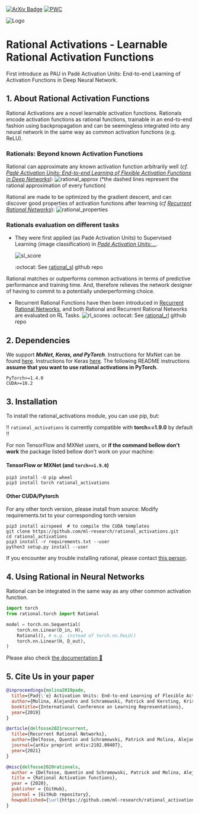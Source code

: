 [![ArXiv Badge](https://img.shields.io/badge/Paper-arXiv-blue.svg)](https://arxiv.org/abs/2102.09407)
[![PWC](https://img.shields.io/endpoint.svg?url=https://paperswithcode.com/badge/recurrent-rational-networks/atari-games-on-atari-2600-tennis)](https://paperswithcode.com/sota/atari-games-on-atari-2600-tennis?p=recurrent-rational-networks)

![Logo](./images/rationals_logo_colored.png)
# Rational Activations - Learnable Rational Activation Functions
First introduce as PAU in Padé Activation Units: End-to-end Learning of Activation Functions in Deep Neural Network.

## 1. About Rational Activation Functions

Rational Activations are a novel learnable activation functions. Rationals encode activation functions as rational functions, trainable in an end-to-end fashion using backpropagation and can be seemingless integrated into any neural network in the same way as common activation functions (e.g. ReLU).

### Rationals: Beyond known Activation Functions
Rational can approximate any known activation function arbitrarily well (*cf. [Padé Activation Units: End-to-end Learning of Flexible Activation Functions in Deep Networks](https://arxiv.org/abs/1907.06732)*):
  ![rational_approx](./images/rational_approx.png)
  (*the dashed lines represent the rational approximation of every function)

Rational are made to be optimized by the gradient descent, and can discover good properties of activation functions after learning (*cf [Recurrent Rational Networks](https://arxiv.org/pdf/2102.09407)*):
  ![rational_properties](./images/rational_properties.png)
### Rationals evaluation on different tasks
* They were first applied (as Padé Activation Units) to Supervised Learning (image classification) in *[Padé Activation Units:...](https://arxiv.org/abs/1907.06732)*.

  ![sl_score](./images/sl_score.png)

  :octocat: See [rational_sl](https://github.com/ml-research/rational_sl) github repo

Rational matches or outperforms common activations in terms of predictive performance and training time.
And, therefore relieves the network designer of having to commit to a potentially underperforming choice.

* Recurrent Rational Functions have then been introduced in [Recurrent Rational Networks](https://arxiv.org/pdf/2102.09407), and both Rational and Recurrent Rational Networks are evaluated on RL Tasks.
  ![rl_scores](./images/rl_scores.png)
 :octocat: See [rational_rl](https://github.com/ml-research/rational_rl) github repo

## 2. Dependencies
We support ***MxNet, Keras, and PyTorch***. Instructions for MxNet can be found [here](rational/mxnet). Instructions for Keras [here](rational/keras).
The following README instructions **assume that you want to use rational activations in PyTorch.**

```
PyTorch>=1.4.0
CUDA>=10.2
```

## 3. Installation

To install the rational_activations module, you can use pip, but:<br/>

:bangbang: `rational_activations` is currently compatible with **torch==1.9.0** by default :bangbang:

For non TensorFlow and MXNet users, or **if the command bellow don't work** the package listed bellow don't work on your machine:
#### TensorFlow or MXNet (and `torch==1.9.0`)

```shell
pip3 install -U pip wheel
pip3 install torch rational_activations
```

#### Other CUDA/Pytorch</h3>

For any other torch version, please install from source:
Modify requirements.txt to your corresponding torch version

```shell
pip3 install airspeed  # to compile the CUDA templates
git clone https://github.com/ml-research/rational_activations.git
cd rational_activations
pip3 install -r requirements.txt --user
python3 setup.py install --user
```

If you encounter any trouble installing rational, please contact [this person](quentin.delfosse@cs.tu-darmstadt.de).

## 4. Using Rational in Neural Networks

Rational can be integrated in the same way as any other common activation function.

```python
import torch
from rational.torch import Rational

model = torch.nn.Sequential(
    torch.nn.Linear(D_in, H),
    Rational(), # e.g. instead of torch.nn.ReLU()
    torch.nn.Linear(H, D_out),
)
```

Please also check [the documentation :notebook_with_decorative_cover:	](https://rational-activations.readthedocs.io/en/latest/)

## 5. Cite Us in your paper

```bibtex
@inproceedings{molina2019pade,
  title={Pad{\'e} Activation Units: End-to-end Learning of Flexible Activation Functions in Deep Networks},
  author={Molina, Alejandro and Schramowski, Patrick and Kersting, Kristian},
  booktitle={International Conference on Learning Representations},
  year={2019}
}

@article{delfosse2021recurrent,
  title={Recurrent Rational Networks},
  author={Delfosse, Quentin and Schramowski, Patrick and Molina, Alejandro and Kersting, Kristian},
  journal={arXiv preprint arXiv:2102.09407},
  year={2021}
}

@misc{delfosse2020rationals,
  author = {Delfosse, Quentin and Schramowski, Patrick and Molina, Alejandro and Beck, Nils and Hsu, Ting-Yu and Kashef, Yasien and Rüling-Cachay, Salva and Zimmermann, Julius},
  title = {Rational Activation functions},
  year = {2020},
  publisher = {GitHub},
  journal = {GitHub repository},
  howpublished={\url{https://github.com/ml-research/rational_activations}}
}
```
